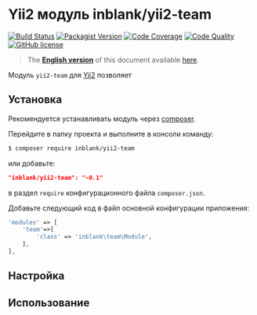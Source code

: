 # Yii2 модуль inblank/yii2-team

[![Build Status](https://img.shields.io/travis/inblank/yii2-team/master.svg?style=flat-square)](https://travis-ci.org/inblank/yii2-team)
[![Packagist Version](https://img.shields.io/packagist/v/inblank/yii2-team.svg?style=flat-square)](https://packagist.org/packages/inblank/yii2-team)
[![Code Coverage](https://img.shields.io/scrutinizer/coverage/g/inblank/yii2-team/master.svg?style=flat-square)](https://scrutinizer-ci.com/g/inblank/yii2-team/?branch=master)
[![Code Quality](https://img.shields.io/scrutinizer/g/inblank/yii2-team/master.svg?style=flat-square)](https://scrutinizer-ci.com/g/inblank/yii2-team/?branch=master)
[![GitHub license](https://img.shields.io/badge/license-MIT-blue.svg?style=flat-square)](https://raw.githubusercontent.com/inblank/yii2-team/master/LICENSE)

> The **[English version](https://github.com/inblank/yii2-team/blob/master/README.md)** of this document available [here](https://github.com/inblank/yii2-team/blob/master/README.md).

Модуль `yii2-team` для [Yii2](http://www.yiiframework.com/) позволяет

## Установка

Рекомендуется устанавливать модуль через [composer](http://getcomposer.org/download/).

Перейдите в папку проекта и выполните в консоли команду:

```bash
$ composer require inblank/yii2-team
```

или добавьте:

```json
"inblank/yii2-team": "~0.1"
```

в раздел `require` конфигурационного файла `composer.json`.

Добавьте следующий код в файл основной конфигурации приложения:
```php
'modules' => [
    'team'=>[
        'class' => 'inblank\team\Module',
    ],
],
```

## Настройка

## Использование